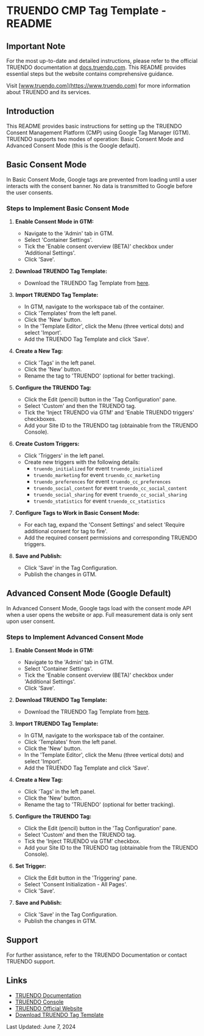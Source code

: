 
# TRUENDO CMP Tag Template - README

## Important Note
For the most up-to-date and detailed instructions, please refer to the official TRUENDO documentation at [docs.truendo.com](https://docs.truendo.com). This README provides essential steps but the website contains comprehensive guidance.

Visit [www.truendo.com](https://www.truendo.com) for more information about TRUENDO and its services.

## Introduction
This README provides basic instructions for setting up the TRUENDO Consent Management Platform (CMP) using Google Tag Manager (GTM). TRUENDO supports two modes of operation: Basic Consent Mode and Advanced Consent Mode (this is the Google default). 

## Basic Consent Mode
In Basic Consent Mode, Google tags are prevented from loading until a user interacts with the consent banner. No data is transmitted to Google before the user consents.

### Steps to Implement Basic Consent Mode

1. **Enable Consent Mode in GTM:**
   - Navigate to the 'Admin' tab in GTM.
   - Select 'Container Settings'.
   - Tick the 'Enable consent overview (BETA)' checkbox under 'Additional Settings'.
   - Click 'Save'.

2. **Download TRUENDO Tag Template:**
   - Download the TRUENDO Tag Template from [here](https://github.com/truendo-tech/truendo-tag-template/blob/main/template.tpl).

3. **Import TRUENDO Tag Template:**
   - In GTM, navigate to the workspace tab of the container.
   - Click 'Templates' from the left panel.
   - Click the 'New' button.
   - In the 'Template Editor', click the Menu (three vertical dots) and select 'Import'.
   - Add the TRUENDO Tag Template and click 'Save'.

4. **Create a New Tag:**
   - Click 'Tags' in the left panel.
   - Click the 'New' button.
   - Rename the tag to 'TRUENDO' (optional for better tracking).

5. **Configure the TRUENDO Tag:**
   - Click the Edit (pencil) button in the 'Tag Configuration' pane.
   - Select 'Custom' and then the TRUENDO tag.
   - Tick the 'Inject TRUENDO via GTM' and 'Enable TRUENDO triggers' checkboxes.
   - Add your Site ID to the TRUENDO tag (obtainable from the TRUENDO Console).

6. **Create Custom Triggers:**
   - Click 'Triggers' in the left panel.
   - Create new triggers with the following details:
     - `truendo_initialized` for event `truendo_initialized`
     - `truendo_marketing` for event `truendo_cc_marketing`
     - `truendo_preferences` for event `truendo_cc_preferences`
     - `truendo_social_content` for event `truendo_cc_social_content`
     - `truendo_social_sharing` for event `truendo_cc_social_sharing`
     - `truendo_statistics` for event `truendo_cc_statistics`

7. **Configure Tags to Work in Basic Consent Mode:**
   - For each tag, expand the 'Consent Settings' and select 'Require additional consent for tag to fire'.
   - Add the required consent permissions and corresponding TRUENDO triggers.

8. **Save and Publish:**
   - Click 'Save' in the Tag Configuration.
   - Publish the changes in GTM.

## Advanced Consent Mode (Google Default)
In Advanced Consent Mode, Google tags load with the consent mode API when a user opens the website or app. Full measurement data is only sent upon user consent.

### Steps to Implement Advanced Consent Mode

1. **Enable Consent Mode in GTM:**
   - Navigate to the 'Admin' tab in GTM.
   - Select 'Container Settings'.
   - Tick the 'Enable consent overview (BETA)' checkbox under 'Additional Settings'.
   - Click 'Save'.

2. **Download TRUENDO Tag Template:**
   - Download the TRUENDO Tag Template from [here](https://github.com/truendo-tech/truendo-tag-template/blob/main/template.tpl).

3. **Import TRUENDO Tag Template:**
   - In GTM, navigate to the workspace tab of the container.
   - Click 'Templates' from the left panel.
   - Click the 'New' button.
   - In the 'Template Editor', click the Menu (three vertical dots) and select 'Import'.
   - Add the TRUENDO Tag Template and click 'Save'.

4. **Create a New Tag:**
   - Click 'Tags' in the left panel.
   - Click the 'New' button.
   - Rename the tag to 'TRUENDO' (optional for better tracking).

5. **Configure the TRUENDO Tag:**
   - Click the Edit (pencil) button in the 'Tag Configuration' pane.
   - Select 'Custom' and then the TRUENDO tag.
   - Tick the 'Inject TRUENDO via GTM' checkbox.
   - Add your Site ID to the TRUENDO tag (obtainable from the TRUENDO Console).

6. **Set Trigger:**
   - Click the Edit button in the 'Triggering' pane.
   - Select 'Consent Initialization - All Pages'.
   - Click 'Save'.

7. **Save and Publish:**
   - Click 'Save' in the Tag Configuration.
   - Publish the changes in GTM.

## Support
For further assistance, refer to the TRUENDO Documentation or contact TRUENDO support.

## Links
- [TRUENDO Documentation](https://docs.truendo.com)
- [TRUENDO Console](https://console.truendo.com)
- [TRUENDO Official Website](https://www.truendo.com)
- [Download TRUENDO Tag Template](https://github.com/truendo-tech/truendo-tag-template/blob/main/template.tpl)

Last Updated: June 7, 2024

